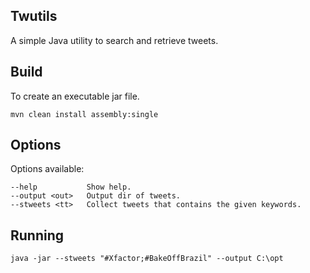 ## Twutils

A simple Java utility to search and retrieve tweets.

## Build

To create an executable jar file.

	mvn clean install assembly:single

## Options

Options available:

    --help           Show help.
    --output <out>   Output dir of tweets.
    --stweets <tt>   Collect tweets that contains the given keywords.


## Running

	java -jar --stweets "#Xfactor;#BakeOffBrazil" --output C:\opt	
